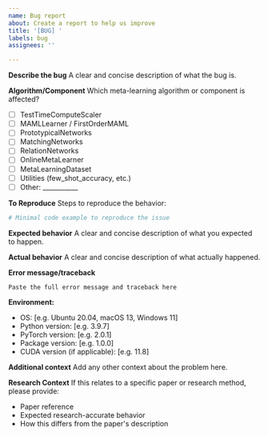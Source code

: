 ```yaml
---
name: Bug report
about: Create a report to help us improve
title: '[BUG] '
labels: bug
assignees: ''

---
```


**Describe the bug**
A clear and concise description of what the bug is.

**Algorithm/Component**
Which meta-learning algorithm or component is affected?
- [ ] TestTimeComputeScaler
- [ ] MAMLLearner / FirstOrderMAML
- [ ] PrototypicalNetworks
- [ ] MatchingNetworks
- [ ] RelationNetworks
- [ ] OnlineMetaLearner
- [ ] MetaLearningDataset
- [ ] Utilities (few_shot_accuracy, etc.)
- [ ] Other: ___________

**To Reproduce**
Steps to reproduce the behavior:
```python
# Minimal code example to reproduce the issue
```

**Expected behavior**
A clear and concise description of what you expected to happen.

**Actual behavior**
A clear and concise description of what actually happened.

**Error message/traceback**
```
Paste the full error message and traceback here
```

**Environment:**
 - OS: [e.g. Ubuntu 20.04, macOS 13, Windows 11]
 - Python version: [e.g. 3.9.7]
 - PyTorch version: [e.g. 2.0.1]
 - Package version: [e.g. 1.0.0]
 - CUDA version (if applicable): [e.g. 11.8]

**Additional context**
Add any other context about the problem here.

**Research Context**
If this relates to a specific paper or research method, please provide:
- Paper reference
- Expected research-accurate behavior
- How this differs from the paper's description